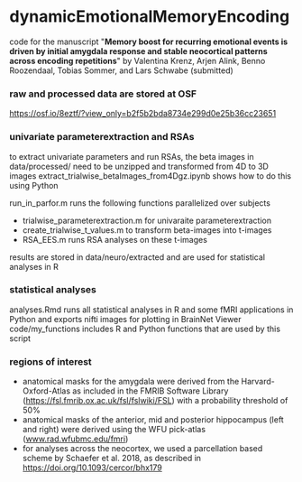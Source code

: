 # dynamicEmotionalMemoryEncoding
code for the manuscript 
"**Memory boost for recurring emotional events is driven by initial amygdala response and stable neocortical patterns across encoding repetitions**" 
by Valentina Krenz, Arjen Alink, Benno Roozendaal, Tobias Sommer, and Lars Schwabe (submitted)

### raw and processed data are stored at OSF
https://osf.io/8eztf/?view_only=b2f5b2bda8734e299d0e25b36cc23651

### univariate parameterextraction and RSAs
to extract univariate parameters and run RSAs, the beta images in data/processed/ need to be unzipped and transformed from 4D to 3D images
extract_trialwise_betaImages_from4Dgz.ipynb shows how to do this using Python

run_in_parfor.m runs the following functions parallelized over subjects
- trialwise_parameterextraction.m for univaraite parameterextraction
- create_trialwise_t_values.m to transform beta-images into t-images
- RSA_EES.m runs RSA analyses on these t-images

results are stored in data/neuro/extracted and are used for statistical analyses in R

### statistical analyses
analyses.Rmd runs all statistical analyses in R and some fMRI applications in Python and exports nifti images for plotting in BrainNet Viewer
code/my_functions includes R and Python functions that are used by this script

### regions of interest
- anatomical masks for the amygdala were derived from the Harvard-Oxford-Atlas as included in the FMRIB Software Library (https://fsl.fmrib.ox.ac.uk/fsl/fslwiki/FSL) with a probability threshold of 50%
- anatomical masks of the anterior, mid and posterior hippocampus (left and right) were derived using the WFU pick-atlas (www.rad.wfubmc.edu/fmri)
- for analyses across the neocortex, we used a parcellation based scheme by Schaefer et al. 2018, as described in https://doi.org/10.1093/cercor/bhx179 
